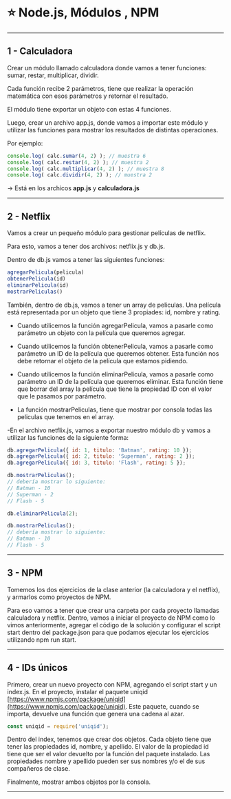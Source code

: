 # :star: Node.js, Módulos , NPM

---

## 1 - Calculadora

Crear un módulo llamado calculadora donde vamos a tener funciones: sumar, restar, multiplicar, dividir.

Cada función recibe 2 parámetros, tiene que realizar la operación matemática con esos parámetros y retornar el resultado.

El módulo tiene exportar un objeto con estas 4 funciones.

Luego, crear un archivo app.js, donde vamos a importar este módulo y utilizar las funciones para mostrar los resultados de distintas operaciones.

Por ejemplo:
```JavaScript
console.log( calc.sumar(4, 2) ); // muestra 6
console.log( calc.restar(4, 2) ); // muestra 2
console.log( calc.multiplicar(4, 2) ); // muestra 8
console.log( calc.dividir(4, 2) ); // muestra 2
```

-> Está en los archicos **app.js** y **calculadora.js**

---

## 2 - Netflix

Vamos a crear un pequeño módulo para gestionar películas de netflix. 

Para esto, vamos a tener dos archivos: netflix.js y db.js.

Dentro de db.js vamos a tener las siguientes funciones:
```JavaScript
agregarPelicula(pelicula)
obtenerPelicula(id)
eliminarPelicula(id)
mostrarPeliculas()
```

También, dentro de db.js, vamos a tener un array de peliculas. Una película está representada por un objeto que tiene 3 propiades: id, nombre y rating.

- Cuando utilicemos la función agregarPelicula, vamos a pasarle como parámetro un objeto con la película que queremos agregar.

- Cuando utilicemos la función obtenerPelicula, vamos a pasarle como parámetro un ID de la película que queremos obtener. Esta función nos debe retornar el objeto de la película que estamos pidiendo.

- Cuando utilicemos la función eliminarPelicula, vamos a pasarle como parámetro un ID de la película que queremos eliminar. Esta función tiene que borrar del array la película que tiene la propiedad ID con el valor que le pasamos por parámetro.

- La función mostrarPeliculas, tiene que mostrar por consola todas las peliculas que tenemos en el array.

-En el archivo netflix.js, vamos a exportar nuestro módulo db y vamos a utilizar las funciones de la siguiente forma:

```JavaScript
db.agregarPelicula({ id: 1, titulo: 'Batman', rating: 10 });
db.agregarPelicula({ id: 2, titulo: 'Superman', rating: 2 });
db.agregarPelicula({ id: 3, titulo: 'Flash', rating: 5 });

db.mostrarPeliculas();
// debería mostrar lo siguiente:
// Batman - 10
// Superman - 2
// Flash - 5

db.eliminarPelicula(2);

db.mostrarPeliculas();
// debería mostrar lo siguiente:
// Batman - 10
// Flash - 5
```

---

## 3 - NPM

Tomemos los dos ejercicios de la clase anterior (la calculadora y el netflix), y armarlos como proyectos de NPM.

Para eso vamos a tener que crear una carpeta por cada proyecto llamadas calculadora y netflix. Dentro, vamos a iniciar el proyecto de NPM como lo vimos anteriormente, agregar el código de la solución y configurar el script start dentro del package.json para que podamos ejecutar los ejercicios utilizando npm run start.

---

## 4 - IDs únicos

Primero, crear un nuevo proyecto con NPM, agregando el script start y un index.js. En el proyecto, instalar el paquete uniqid [https://www.npmjs.com/package/uniqid](https://www.npmjs.com/package/uniqid). Este paquete, cuando se importa, devuelve una función que genera una cadena al azar.

```JavaScript
const uniqid = require('uniqid');
```

Dentro del index, tenemos que crear dos objetos. Cada objeto tiene que tener las propiedades id, nombre, y apellido. El valor de la propiedad id tiene que ser el valor devuelto por la función del paquete instalado. Las propiedades nombre y apellido pueden ser sus nombres y/o el de sus compañeros de clase. 

Finalmente, mostrar ambos objetos por la consola.

---
